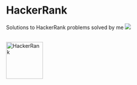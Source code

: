 # HackerRank

Solutions to HackerRank problems solved by me  <img src="https://img.icons8.com/emoji/48/000000/star-struck.png"/> <BR><BR>

<img src = "https://i.ytimg.com/vi/tJl36vQtA5k/maxresdefault.jpg" alt ="HackerRank" width = "100px">


